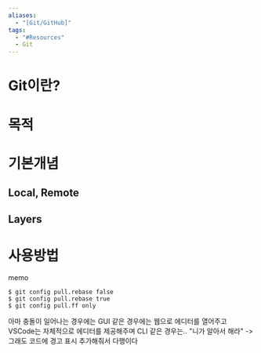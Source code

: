 ```yaml
---
aliases:
  - "[Git/GitHub]"
tags:
  - "#Resources"
  - Git
---
```

# Git이란?

# 목적

# 기본개념
## Local, Remote

## Layers

# 사용방법




memo

```
$ git config pull.rebase false
$ git config pull.rebase true
$ git config pull.ff only
```
아마 충돌이 일어나는 경우에는 GUI 같은 경우에는 웹으로 에디터를 열어주고 VSCode는 자체적으로 에디터를 제공해주며 CLI 같은 경우는.. "니가 알아서 해라" -> 그래도 코드에 경고 표시 추가해줘서 다행이다